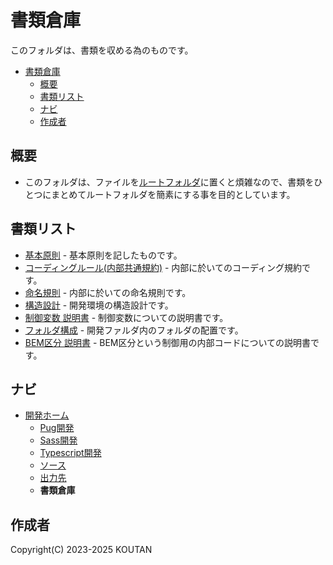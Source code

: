 # 書類倉庫

このフォルダは、書類を収める為のものです。

- [書類倉庫](#書類倉庫)
  - [概要](#概要)
  - [書類リスト](#書類リスト)
  - [ナビ](#ナビ)
  - [作成者](#作成者)

## 概要

- このフォルダは、ファイルを[ルートフォルダ](../README.md)に置くと煩雑なので、書類をひとつにまとめてルートフォルダを簡素にする事を目的としています。

## 書類リスト

- [基本原則](./basicprinciples.md) - 基本原則を記したものです。
- [コーディングルール(内部共通規約)](./codingrules.md) - 内部に於いてのコーディング規約です。
- [命名規則](./namingconvention.md) - 内部に於いての命名規則です。
- [構造設計](./structuraldesign.md) - 開発環境の構造設計です。
- [制御変数 説明書](./config.md) - 制御変数についての説明書です。
- [フォルダ構成](./folderstructure.md) - 開発ファルダ内のフォルダの配置です。
- [BEM区分 説明書](./bemclass.md) - BEM区分という制御用の内部コードについての説明書です。

## ナビ

- [開発ホーム](../README.md)
  - [Pug開発](../Pug/README.md)
  - [Sass開発](../Sass/README.md)
  - [Typescript開発](../Typescript/README.md)
  - [ソース](../Src/README.md)
  - [出力先](../Dest/README.md)
  - **書類倉庫**

## 作成者

Copyright(C) 2023-2025 KOUTAN
